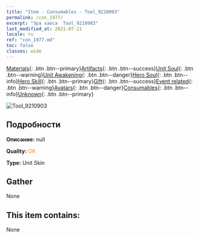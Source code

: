 ```yaml
---
title: "Item - Consumables - Tool_9210903"
permalink: /con_1977/
excerpt: "Эра хаоса  Tool_9210903"
last_modified_at: 2021-07-21
locale: ru
ref: "con_1977.md"
toc: false
classes: wide
---
```

 [Materials](/ItemsRU/){: .btn .btn--primary}[Artifacts](/ItemsRU/Artifacts/){: .btn .btn--success}[Unit Soul](/ItemsRU/UnitSoul/){: .btn .btn--warning}[Unit Awakening](/ItemsRU/UnitAwakening/){: .btn .btn--danger}[Hero Soul](/ItemsRU/HeroSoul/){: .btn .btn--info}[Hero Skill](/ItemsRU/HeroSkill/){: .btn .btn--primary}[Gift](/ItemsRU/Gift/){: .btn .btn--success}[Event related](/ItemsRU/Events/){: .btn .btn--warning}[Avatars](/ItemsRU/Avatars/){: .btn .btn--danger}[Consumables](/ItemsRU/Consumables/){: .btn .btn--info}[Unknown](/ItemsRU/Unknown/){: .btn .btn--primary}

 ![Tool_9210903](/images/u/ti_shenpanguan.jpg)

## Подробности
 **Описание:** null

 **Quality:** <span style="color: #FF8C00">OK</span>

 **Type:** Unit Skin

## Gather

  None

## This item contains:

  None

